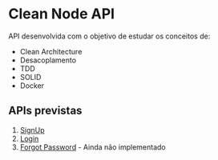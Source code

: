# Clean Node API

API desenvolvida com o objetivo de estudar os conceitos de: 
* Clean Architecture
* Desacoplamento
* TDD 
* SOLID
* Docker

## APIs previstas
1. [SignUp](./documentation/signup.md)
2. [Login](./documentation/login.md)
3. [Forgot Password](./documentation/forgot-password.md) - Ainda não implementado
